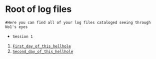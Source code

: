 # Root of log files

```
#Here you can find all of your log files cataloged seeing through No1's eyes
```
- `Session 1`
1. [`First_day_of_this_hellhole`](01_day_of_this_hellhole.md)
2. [`Second_day_of_this_hellhole`](02_day_of_this_hellhole.md)

